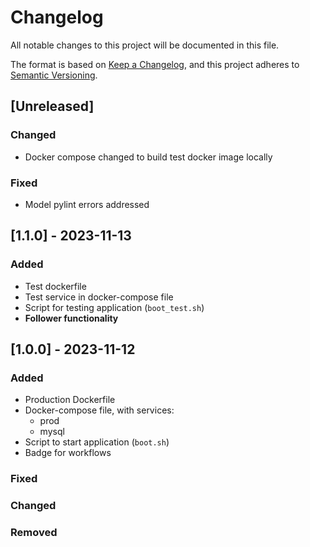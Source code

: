 # Changelog
All notable changes to this project will be documented in this file.

The format is based on [Keep a Changelog](https://keepachangelog.com/en/1.0.0/),
and this project adheres to [Semantic Versioning](https://semver.org/spec/v2.0.0.html).

## [Unreleased]
### Changed 
  - Docker compose changed to build test docker image locally

### Fixed
  - Model pylint errors addressed

## [1.1.0] - 2023-11-13

### Added
- Test dockerfile
- Test service in docker-compose file
- Script for testing application (`boot_test.sh`)
- **Follower functionality**

## [1.0.0] - 2023-11-12

### Added
- Production Dockerfile
- Docker-compose file, with services:
  - prod
  - mysql
- Script to start application (`boot.sh`)
- Badge for workflows
  
### Fixed
### Changed
### Removed

